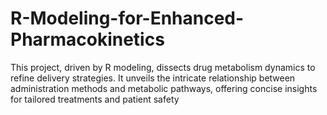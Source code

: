 # R-Modeling-for-Enhanced-Pharmacokinetics
This project, driven by R modeling, dissects drug metabolism dynamics to refine delivery strategies. It unveils the intricate relationship between administration methods and metabolic pathways, offering concise insights for tailored treatments and patient safety
